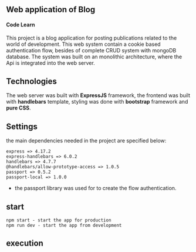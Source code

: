 ## Web application of Blog 

#### Code Learn

This project is a blog application for posting publications related to the world of development. This web system contain a cookie based authentication flow, besides of complete CRUD system with mongoDB database. The system was built on an monolithic architecture, where the Api is integrated into the web server.

## Technologies

The web server was built with **ExpressJS** framework, the frontend was built with **handlebars** template, styling was done with **bootstrap** framework and **pure CSS**.

## Settings

the main dependencies needed in the project are specified below:

    express => 4.17.2
    express-handlebars => 6.0.2
    handlebars => 4.7.7
    @handlebars/allow-prototype-access => 1.0.5
    passport => 0.5.2
    passport-local => 1.0.0

 - the passport library was used for to create the flow authentication.

## start

    npm start - start the app for production
    npm run dev - start the app from development

## execution